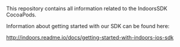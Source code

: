 This repository contains all information related to the IndoorsSDK CocoaPods.


Information about getting started with our SDK can be found here:

http://indoors.readme.io/docs/getting-started-with-indoors-ios-sdk
